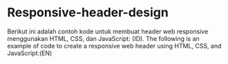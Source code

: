 # Responsive-header-design
Berikut ini adalah contoh kode untuk membuat header web responsive menggunakan HTML, CSS, dan JavaScript: (ID). The following is an example of code to create a responsive web header using HTML, CSS, and JavaScript:(EN)
